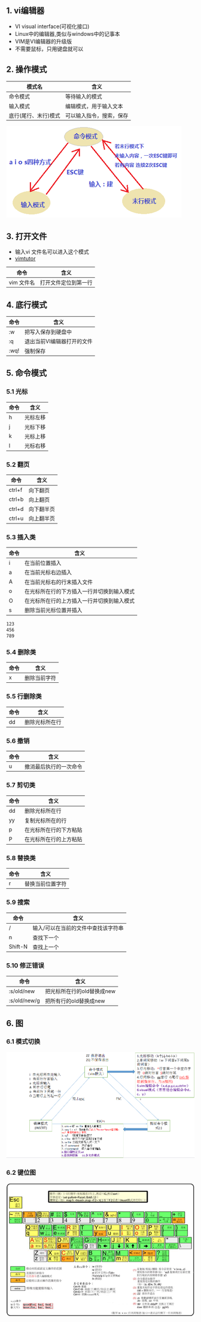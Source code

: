 ## 1. vi编辑器
- VI visual interface(可视化接口)
- Linux中的编辑器,类似与windows中的记事本
- VIM是VI编辑器的升级版
- 不需要鼠标，只用键盘就可以
## 2. 操作模式
| 模式名 | 含义 |
| --- | --- |
| 命令模式 | 等待输入的模式 |
| 输入模式 | 编辑模式，用于输入文本 |
| 底行(尾行、末行)模式 | 可以输入指令，搜索，保存 |
![](/public/images/vimode.png)
## 3. 打开文件
- 输入vi 文件名可以进入这个模式
- [vimtutor](http://www.zhufengpeixun.com/strong/html/vim%E5%AE%98%E6%96%B9%E6%95%99%E7%A8%8B)

| 命令 | 含义 |
| --- | --- |
| vim 文件名 | 打开文件定位到第一行 |

## 4. 底行模式
| 命令 | 含义 |
| --- | --- |
| :w | 把写入保存到硬盘中 |
| :q | 退出当前VI编辑器打开的文件 |
| :wq! | 强制保存 |

## 5. 命令模式
### 5.1 光标
| 命令 | 含义 |
| --- | --- |
| h | 光标左移 |
| j | 光标下移 |
| k | 光标上移 |
| l | 光标右移 |

### 5.2 翻页
| 命令 | 含义 |
| --- | --- |
| ctrl+f | 向下翻页 |
| ctrl+b | 向上翻页 |
| ctrl+d | 向下翻半页 |
| ctrl+u | 向上翻半页 |

### 5.3 插入类
| 命令 | 含义 |
| --- | --- |
| i | 在当前位置插入 |
| a | 在当前光标右边插入 |
| A | 在当前光标右的行末插入文件 |
| o | 在光标所在行的下方插入一行并切换到输入模式 |
| O | 在光标所在行的上方插入一行并切换到输入模式 |
| s | 删除当前光标位置并插入 |

```
123
456
789
```

### 5.4 删除类
| 命令 | 含义 |
| --- | --- |
| x | 删除当前字符 |

### 5.5 行删除类
| 命令 | 含义 |
| --- | --- |
| dd | 删除光标所在行 |

### 5.6 撤销
| 命令 | 含义 |
| --- | --- |
| u | 撤消最后执行的一次命令 |

### 5.7 剪切类
| 命令 | 含义 |
| --- | --- |
| dd | 删除光标所在行 |
| yy | 复制光标所在的行 |
| p | 在光标所在行的下方粘贴 |
| P | 在光标所在行的上方粘贴 |

### 5.8 替换类
| 命令 | 含义 |
| --- | --- |
| r | 替换当前位置字符 |

### 5.9 搜索
| 命令 | 含义 |
| --- | --- |
| / | 输入/可以在当前的文件中查找该字符串 |
| n | 查找下一个 |
| Shift-N | 查找上一个 |

### 5.10 修正错误
| 命令 | 含义 |
| --- | --- |
| :s/old/new | 把光标所在行的old替换成new |
| :s/old/new/g | 把所有行的old替换成new |

## 6. 图
### 6.1 模式切换
![](/public/images/20170805144200_78923.png)
### 6.2 键位图
![](/public/images/vikey.jpg)